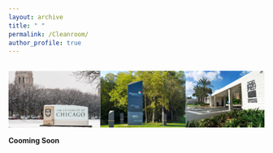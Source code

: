 ```yaml
---
layout: archive
title: " "
permalink: /Cleanroom/
author_profile: true
---
```




<br/><img src='/About.png' class='center'>


**Cooming Soon**
